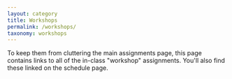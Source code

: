 ```yaml
---
layout: category
title: Workshops
permalink: /workshops/
taxonomy: workshops
---
```


To keep them from cluttering the main assignments page, this page contains links to all of the in-class "workshop" assignments. You'll also find these linked on the schedule page.

